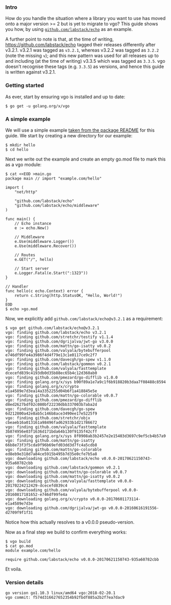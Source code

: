 <!-- __JSON: egrunner script.sh # LONG ONLINE

### Intro

How do you handle the situation where a library you want to use has moved onto a major version >= 2 but is yet to
migrate to vgo? This guide shows you how, by using [`github.com/labstack/echo`](https://github.com/labstack/echo)
as an example.

A further point to note is that, at the time of writing, https://github.com/labstack/echo tagged their releases
differently after v3.2.1. v3.2.1 was tagged as `v3.2.1`, whereas v3.2.2 was tagged as `3.2.2` (note the missing `v`);
and this new pattern was used for all releases up to and including (at the time of writing) v3.3.5 which was tagged as
`3.3.5`. vgo doesn't recognise these tags (e.g. `3.3.5`) as versions, and hence this guide is written against v3.2.1.

### Getting started

As ever, start by ensuring vgo is installed and up to date:

```
{{PrintBlock "go get vgo" -}}
```

### A simple example

We will use a simple example [taken from the package
README](https://github.com/labstack/echo/tree/d36ff729613dd8e825455c504bea0586c43ac03d#example) for this guide. We start
by creating a new directory for our example:

```
{{PrintBlock "step 0" -}}
```

Next we write out the example and create an empty go.mod file to mark this as a vgo module:

```
{{PrintBlock "step 1" -}}
```

Now, we explicitly add `github.com/labstack/echo@v3.2.1` as a requirement:

```
{{PrintBlock "step 2" -}}
```

Notice how this actually resolves to a v0.0.0 pseudo-version.

Now as a final step we build to confirm everything works:

```
{{PrintBlock "step 3" -}}
```

Et voila.

### Version details

```
{{PrintBlockOut "version details" -}}
```

-->

### Intro

How do you handle the situation where a library you want to use has moved onto a major version >= 2 but is yet to
migrate to vgo? This guide shows you how, by using [`github.com/labstack/echo`](https://github.com/labstack/echo)
as an example.

A further point to note is that, at the time of writing, https://github.com/labstack/echo tagged their releases
differently after v3.2.1. v3.2.1 was tagged as `v3.2.1`, whereas v3.2.2 was tagged as `3.2.2` (note the missing `v`);
and this new pattern was used for all releases up to and including (at the time of writing) v3.3.5 which was tagged as
`3.3.5`. vgo doesn't recognise these tags (e.g. `3.3.5`) as versions, and hence this guide is written against v3.2.1.

### Getting started

As ever, start by ensuring vgo is installed and up to date:

```
$ go get -u golang.org/x/vgo
```

### A simple example

We will use a simple example [taken from the package
README](https://github.com/labstack/echo/tree/d36ff729613dd8e825455c504bea0586c43ac03d#example) for this guide. We start
by creating a new directory for our example:

```
$ mkdir hello
$ cd hello
```

Next we write out the example and create an empty go.mod file to mark this as a vgo module:

```
$ cat <<EOD >main.go
package main // import "example.com/hello"

import (
	"net/http"

	"github.com/labstack/echo"
	"github.com/labstack/echo/middleware"
)

func main() {
	// Echo instance
	e := echo.New()

	// Middleware
	e.Use(middleware.Logger())
	e.Use(middleware.Recover())

	// Routes
	e.GET("/", hello)

	// Start server
	e.Logger.Fatal(e.Start(":1323"))
}

// Handler
func hello(c echo.Context) error {
	return c.String(http.StatusOK, "Hello, World!")
}
EOD
$ echo >go.mod
```

Now, we explicitly add `github.com/labstack/echo@v3.2.1` as a requirement:

```
$ vgo get github.com/labstack/echo@v3.2.1
vgo: finding github.com/labstack/echo v3.2.1
vgo: finding github.com/stretchr/testify v1.1.4
vgo: finding github.com/dgrijalva/jwt-go v3.0.0
vgo: finding github.com/mattn/go-isatty v0.0.2
vgo: finding github.com/valyala/bytebufferpool e746df99fe4a3986f4d4f79e13c1e0117ce9c2f7
vgo: finding github.com/davecgh/go-spew v1.1.0
vgo: finding github.com/labstack/gommon v0.2.1
vgo: finding github.com/valyala/fasttemplate dcecefd839c4193db0d35b88ec65b4c12d360ab0
vgo: finding github.com/pmezard/go-difflib v1.0.0
vgo: finding golang.org/x/sys b90f89a1e7a9c1f6b918820b3daa7f08488c8594
vgo: finding golang.org/x/crypto e1a4589e7d3ea14a3352255d04b6f1a418845e5e
vgo: finding github.com/mattn/go-colorable v0.0.7
vgo: finding github.com/pmezard/go-difflib d8ed2627bdf02c080bf22230dbb337003b7aba2d
vgo: finding github.com/davecgh/go-spew 6d212800a42e8ab5c146b8ace3490ee17e5225f9
vgo: finding github.com/stretchr/objx cbeaeb16a013161a98496fad62933b1d21786672
vgo: finding github.com/valyala/fasttemplate 3b874956e03f1636d171bda64b130f9135f42cff
vgo: finding golang.org/x/sys 8f0908ab3b2457e2e15403d3697c9ef5cb4b57a9
vgo: finding github.com/mattn/go-isatty 66b8e73f3f5cda9f96b69efd03dd3d7fc4a5cdb8
vgo: finding github.com/mattn/go-colorable ed8eb9e318d7a84ce5915b495b7d35e0cfe7b5a8
vgo: downloading github.com/labstack/echo v0.0.0-20170621150743-935a60782cbb
vgo: downloading github.com/labstack/gommon v0.2.1
vgo: downloading github.com/mattn/go-colorable v0.0.7
vgo: downloading github.com/mattn/go-isatty v0.0.2
vgo: downloading github.com/valyala/fasttemplate v0.0.0-20170224212429-dcecefd839c4
vgo: downloading github.com/valyala/bytebufferpool v0.0.0-20160817181652-e746df99fe4a
vgo: downloading golang.org/x/crypto v0.0.0-20170601173114-e1a4589e7d3e
vgo: downloading github.com/dgrijalva/jwt-go v0.0.0-20160616191556-d2709f9f1f31
```

Notice how this actually resolves to a v0.0.0 pseudo-version.

Now as a final step we build to confirm everything works:

```
$ vgo build
$ cat go.mod
module example.com/hello

require github.com/labstack/echo v0.0.0-20170621150743-935a60782cbb
```

Et voila.

### Version details

```
go version go1.10.3 linux/amd64 vgo:2018-02-20.1
vgo commit: f574d316627652354b92fbdf885a2b2f7ea7dac9
```

<!-- END -->
